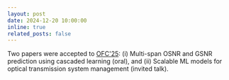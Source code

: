 ```yaml
---
layout: post
date: 2024-12-20 10:00:00
inline: true
related_posts: false
---
```


Two papers were accepted to [OFC'25](https://www.ofcconference.org/en-us/home/): (i) Multi-span OSNR and GSNR prediction using cascaded learning (oral), and (ii) Scalable ML models for optical transmission system management (invited talk).